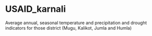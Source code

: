 # USAID_karnali
Average annual, seasonal temperature and precipitation and drought indicators for those district (Mugu, Kalikot, Jumla and Humla)
